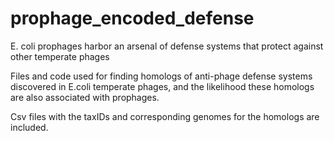 # prophage_encoded_defense
E. coli prophages harbor an arsenal of defense systems that protect against other temperate phages

Files and code used for finding homologs of anti-phage defense systems discovered in E.coli temperate phages, and the likelihood these homologs are also associated with prophages.

Csv files with the taxIDs and corresponding genomes for the homologs are included.
